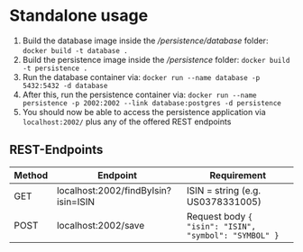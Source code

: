 # Standalone usage

1. Build the database image inside the _/persistence/database_ folder: `docker build -t database .`
2. Build the persistence image inside the _/persistence_ folder: `docker build -t persistence .`
3. Run the database container via: `docker run --name database -p 5432:5432 -d database`
4. After this, run the persistence container via: `docker run --name persistence -p 2002:2002 --link database:postgres -d persistence`
5. You should now be able to access the persistence application via `localhost:2002/` plus any of the offered REST endpoints

## REST-Endpoints

| Method | Endpoint                            | Requirement                                              |
|--------|-------------------------------------|----------------------------------------------------------|
| GET    | localhost:2002/findByIsin?isin=ISIN | ISIN = string (e.g. US0378331005)                        |
| POST   | localhost:2002/save                 | Request body ```{ "isin": "ISIN", "symbol": "SYMBOL" }```|